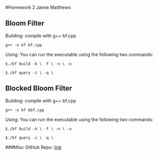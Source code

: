 #Homework 2
Jamie Matthews

## Bloom Filter
Building: compile with
g++ bf.cpp
<pre><code>g++ -o bf bf.cpp
</code></pre>

Using: You can run the executable using the following two commands:
<pre><code>$./bf build -k \<key file> -f \<fpr> -n \<num. distinct keys> -o <output file>
</code></pre>
<pre><code>$./bf query -i \<file> -q \<queries>
</code></pre>

## Blocked Bloom Filter
Building: compile with
g++ bf.cpp
<pre><code>g++ -o bf bbf.cpp
</code></pre>

Using: You can run the executable using the following two commands:
<pre><code>$./bf build -k \<key file> -f \<fpr> -n \<num. distinct keys> -o <output file>
</code></pre>
<pre><code>$./bf query -i \<file> -q \<queries>
</code></pre>

###Misc
GitHub Repo: [link](https://github.com/jamiematthews1/858DHW2)